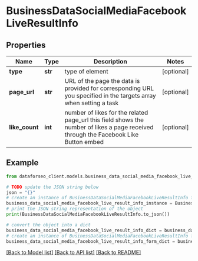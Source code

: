 # BusinessDataSocialMediaFacebookLiveResultInfo


## Properties

Name | Type | Description | Notes
------------ | ------------- | ------------- | -------------
**type** | **str** | type of element | [optional] 
**page_url** | **str** | URL of the page the data is provided for corresponding URL you specified in the targets array when setting a task | [optional] 
**like_count** | **int** | number of likes for the related page_url this field shows the number of likes a page received through the Facebook Like Button embed | [optional] 

## Example

```python
from dataforseo_client.models.business_data_social_media_facebook_live_result_info import BusinessDataSocialMediaFacebookLiveResultInfo

# TODO update the JSON string below
json = "{}"
# create an instance of BusinessDataSocialMediaFacebookLiveResultInfo from a JSON string
business_data_social_media_facebook_live_result_info_instance = BusinessDataSocialMediaFacebookLiveResultInfo.from_json(json)
# print the JSON string representation of the object
print(BusinessDataSocialMediaFacebookLiveResultInfo.to_json())

# convert the object into a dict
business_data_social_media_facebook_live_result_info_dict = business_data_social_media_facebook_live_result_info_instance.to_dict()
# create an instance of BusinessDataSocialMediaFacebookLiveResultInfo from a dict
business_data_social_media_facebook_live_result_info_form_dict = business_data_social_media_facebook_live_result_info.from_dict(business_data_social_media_facebook_live_result_info_dict)
```
[[Back to Model list]](../README.md#documentation-for-models) [[Back to API list]](../README.md#documentation-for-api-endpoints) [[Back to README]](../README.md)


